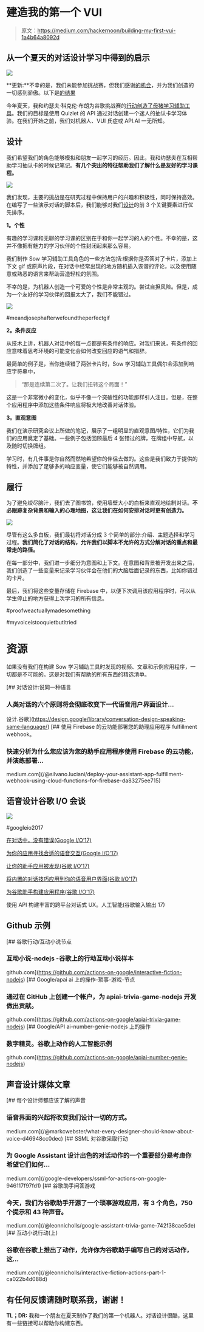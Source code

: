 # 建造我的第一个 VUI

> 原文：<https://medium.com/hackernoon/building-my-first-vui-1a4b64a8092d>

## 从一个夏天的对话设计学习中得到的启示

![](img/037d85872df8cc0e0d4c772b79798f6e.png)

**更新:**不幸的是，我们未能参加挑战赛，但我们感谢[的机会](https://hackernoon.com/tagged/opportunity)，并为我们创造的一切感到骄傲。以下是[的结果](https://developers.google.com/actions/challenge/)

今年夏天，我和约瑟夫·科克伦·布朗为谷歌挑战赛的[行动创造了](https://developers.google.com/actions/challenge/)[母猪学习辅助工具](https://assistant.google.com/services/a/id/33de6da3c59b4264/)。我们的目标是使用 Quizlet 的 API 通过对话创建一个迷人的抽认卡学习体验。在我们开始之前，我们对机器人、VUI 氏症或 API.AI 一无所知。

## 设计

我们希望我们的角色能够模拟和朋友一起学习的经历。因此，我和约瑟夫在互相帮助学习抽认卡的时候记笔记。**有几个突出的特征帮助我们了解什么是友好的学习课程。**

![](img/dd701589cb5c72a4cd78716b58254fc4.png)

我们发现，主要的挑战是在研究过程中保持用户的兴趣和积极性，同时保持高效。在编写了一些演示对话的脚本后，我们能够对我们[设计](https://hackernoon.com/tagged/design)的前 3 个关键要素进行优先排序。

**1。个性**

有趣的学习课和无聊的学习课的区别在于和你一起学习的人的个性。不幸的是，这并不像把有魅力的学习伙伴的个性封闭起来那么容易。

我们制作 Sow 学习辅助工具角色的一些方法包括:根据你是否答对了卡片，添加上下文 gif 或原声片段，在对话中经常出现的地方随机插入诙谐的评论，以及使用随意或熟悉的语言来帮助营造轻松的氛围。

不幸的是，为机器人创造一个可爱的个性是非常主观的。尝试自担风险。但是，成为一个友好的学习伙伴的回报太大了，我们不能错过。

![](img/b7475ab74a8662b22bb07ed268539c9f.png)

#meandjosephafterwefoundtheperfectgif

**2。条件反应**

从技术上讲，机器人对话中的每一点都是有条件的响应。对我们来说，有条件的回应意味着思考环境的可能变化会如何改变回应的语气和措辞。

最简单的例子是，当你连续错了两张卡片时，Sow 学习辅助工具偶尔会添加到响应字符串中，

> “那是连续第二次了。让我们扭转这个局面！”

这是一个非常微小的变化，似乎不像一个突破性的功能那样引人注目。但是，在整个应用程序中添加这些条件响应将极大地改善对话体验。

**3。直观意图**

我们在演示研究会议上所做的笔记，展示了一组明显的直观意图/特性，它们为我们的应用奠定了基础。一些例子包括回顾最后 4 张错过的牌，在牌组中导航，以及随时切换牌组。

学习时，有几件事是你自然而然地希望你的伴侣去做的。这些是我们致力于提供的特性，并添加了足够多的响应变量，使它们能够被自然调用。

## 履行

为了避免绞尽脑汁，我们去了图书馆，使用墙壁大小的白板来直观地绘制对话。**不必跟踪复杂背景和输入的心理地图，这让我们在如何安排对话时更有创造力。**

![](img/e71b4ed812a305bf5e25f14e85961e36.png)

尽管有这么多白板，我们最初将对话分成 3 个简单的部分:介绍、主题选择和学习过程。**我们简化了对话的结构，允许我们以脚本不允许的方式分解对话的重点和最常走的路径。**

在每一部分中，我们进一步细分为意图和上下文。在意图和背景被开发出来之后，我们创造了一些变量来记录学习伙伴会在他们的大脑后面记录的东西，比如你错过的卡片。

最后，我们将这些变量存储在 Firebase 中，以便下次调用该应用程序时，可以从学生停止的地方获得上次学习的所有信息。

#proofweactuallymadesomething

#myvoiceistooquietbutItried

# 资源

如果没有我们在构建 Sow 学习辅助工具时发现的视频、文章和示例应用程序，一切都是不可能的。这是对我们有帮助的所有东西的精选清单。

[](https://design.google/library/conversation-design-speaking-same-language/) [## 对话设计:说同一种语言

### 人类对话的六个原则将会彻底改变下一代语音用户界面设计…

设计.谷歌](https://design.google/library/conversation-design-speaking-same-language/) [](/@silvano.luciani/deploy-your-assistant-app-fulfillment-webhook-using-cloud-functions-for-firebase-da83275ee715) [## 使用 Firebase 的云功能部署您的助理应用程序 fulfillment webhook。

### 快速分析为什么您应该为您的助手应用程序使用 Firebase 的云功能，并演练部署…

medium.com](/@silvano.luciani/deploy-your-assistant-app-fulfillment-webhook-using-cloud-functions-for-firebase-da83275ee715) 

## **语音设计谷歌 I/O 会谈**

![](img/8352a8691d23f6b6d3c981034c816fbd.png)

#googleio2017

[在对话中，没有错误(Google I/O’17)](https://www.youtube.com/watch?v=oOLo071Pj1U&list=PL9iaMuBbp4wJGACDOQZobMlsxiUX7Ty9_&index=2)

[为你的应用寻找合适的语音交互(Google I/O’17)](https://www.youtube.com/watch?v=0PmWruLLUoE&list=PL9iaMuBbp4wJGACDOQZobMlsxiUX7Ty9_&index=4)

[让你的助手应用被发现(谷歌 I/O’17)](https://www.youtube.com/watch?v=By972_gh9DY&index=3&list=PL9iaMuBbp4wJGACDOQZobMlsxiUX7Ty9_)

[将内置的对话技巧应用到你的语音用户界面(谷歌 I/O’17)](https://www.youtube.com/watch?v=wuDP_eygsvs&list=PL9iaMuBbp4wJGACDOQZobMlsxiUX7Ty9_&index=8)

[为谷歌助手构建应用程序(谷歌 I/O’17)](https://www.youtube.com/watch?v=Y26vvxCb3zE&index=5&list=PL9iaMuBbp4wJGACDOQZobMlsxiUX7Ty9_)

使用 API 构建丰富的跨平台对话式 UX。人工智能(谷歌输入输出 17)

## Github 示例

[](https://github.com/actions-on-google/interactive-fiction-nodejs) [## 谷歌行动/互动小说节点

### 互动小说-nodejs -谷歌上的行动互动小说样本

github.com](https://github.com/actions-on-google/interactive-fiction-nodejs) [](https://github.com/actions-on-google/apiai-trivia-game-nodejs) [## Google/apai ai 上的操作-琐事-游戏-节点

### 通过在 GitHub 上创建一个帐户，为 apiai-trivia-game-nodejs 开发做出贡献。

github.com](https://github.com/actions-on-google/apiai-trivia-game-nodejs) [](https://github.com/actions-on-google/apiai-number-genie-nodejs) [## Google/API ai-number-genie-nodejs 上的操作

### 数字精灵。谷歌上动作的人工智能示例

github.com](https://github.com/actions-on-google/apiai-number-genie-nodejs) 

## 声音设计媒体文章

[](/@markcwebster/what-every-designer-should-know-about-voice-d46948cc0dec) [## 每个设计师都应该了解的声音

### 语音界面的兴起将改变我们设计一切的方式。

medium.com](/@markcwebster/what-every-designer-should-know-about-voice-d46948cc0dec) [](/google-developers/ssml-for-actions-on-google-946117f97fd1) [## SSML 对谷歌采取行动

### 为 Google Assistant 设计出色的对话动作的一个重要部分是考虑你希望它们如何…

medium.com](/google-developers/ssml-for-actions-on-google-946117f97fd1) [](/@leonnicholls/google-assistant-trivia-game-742f38cae5de) [## 谷歌助手问答游戏

### 今天，我们为谷歌助手开源了一个琐事游戏应用，有 3 个角色，750 个提示和 43 种声音。

medium.com](/@leonnicholls/google-assistant-trivia-game-742f38cae5de) [](/@leonnicholls/interactive-fiction-actions-part-1-ca022b4d088d) [## 互动小说行动(上)

### 谷歌在谷歌上推出了动作，允许你为谷歌助手编写自己的对话动作，这…

medium.com](/@leonnicholls/interactive-fiction-actions-part-1-ca022b4d088d) 

## 有任何反馈请随时联系我，谢谢！

**TL；DR:** 我和一个朋友在夏天制作了我们的第一个机器人。对话设计很酷，这里有一些链接可以帮助你构建东西。